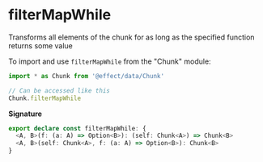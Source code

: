 # filterMapWhile

Transforms all elements of the chunk for as long as the specified function returns some value

To import and use `filterMapWhile` from the "Chunk" module:

```ts
import * as Chunk from '@effect/data/Chunk'

// Can be accessed like this
Chunk.filterMapWhile
```

**Signature**

```ts
export declare const filterMapWhile: {
  <A, B>(f: (a: A) => Option<B>): (self: Chunk<A>) => Chunk<B>
  <A, B>(self: Chunk<A>, f: (a: A) => Option<B>): Chunk<B>
}
```
